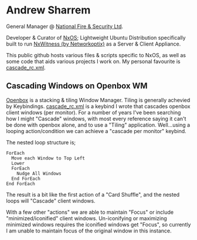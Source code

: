 # Andrew Sharrem
General Manager @ [National Fire & Security Ltd](https://www.nfs.nz/).

Developer & Curator of [NxOS](https://support.nfs.co.nz/menu/nxwitness/nxos-versions);
  Lightweight Ubuntu Distribution specifically built to run [NxWitness (by Networkoptix)](https://www.networkoptix.com/nx-witness/) as a Server & Client Appliance.

This public github hosts various files & scripts specific to NxOS, as well as some code that aids various projects I work on.
My personal favourite is [cascade_rc.xml](https://asharrem.github.io/cascade_rc.xml).
## Cascading Windows on Openbox WM
[Openbox](http://openbox.org/) is a stacking & tiling Window Manager. Tiling is generally achevied by Keybindings.
  [cascade_rc.xml](https://asharrem.github.io/cascade_rc.xml) is a keybind I wrote that cascades openbox client windows (per monitor).
  For a number of years I've been searching how I might "Cascade" windows, with most every reference saying it can't be done with openbox alone, and to use a "Tiling" application. Well...using a looping action/condition we can achieve a "cascade per monitor" keybind.

The nested loop structure is;
```
ForEach
  Move each Window to Top Left
  Lower
  ForEach
    Nudge All Windows
  End ForEach
End ForEach
```
The result is a bit like the first action of a "Card Shuffle", and the nested loops will "Cascade" client windows.

With a few other "actions" we are able to maintain "Focus" or include "minimized/iconified" client windows. Un-iconifying or maximizing minimized windows requires the iconified windows get "Focus", so currently I am unable to maintain focus of the original window in this instance.
